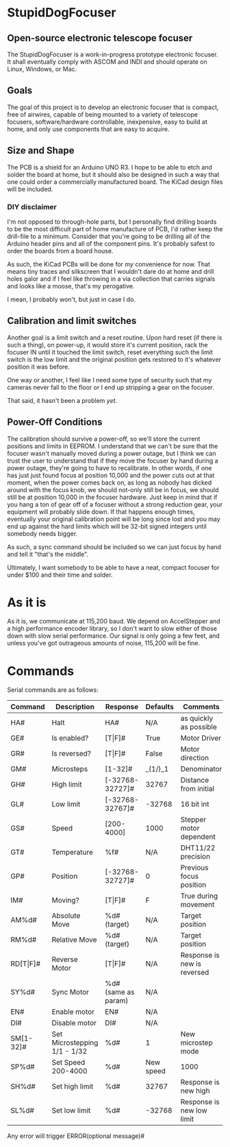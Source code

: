 # StupidDogFocuser

## Open-source electronic telescope focuser

The StupidDogFocuser is a work-in-progress prototype electronic focuser. It shall eventually comply with ASCOM and INDI and should operate on Linux, Windows, or Mac.

## Goals

The goal of this project is to develop an electronic focuser that is compact, free of airwires, capable of being mounted to a variety of telescope focusers, software/hardware controllable, inexpensive, easy to build at home, and only use components that are easy to acquire.

## Size and Shape

The PCB is a shield for an Arduino UNO R3. I hope to be able to etch and solder the board at home, but it should also be designed in such a way that one could order a commercially manufactured board. The KiCad design files will be included.

### DIY disclaimer
I'm not opposed to through-hole parts, but I personally find drilling boards to be the most difficult part of home manufacture of PCB, I'd rather keep the drill-file to a minimum. Consider that you're going to be drilling all of the Arduino header pins and all of the component pins. It's probably safest to order the boards from a board house.

As such, the KiCad PCBs will be done for _my_ convenience for now. That means tiny traces and silkscreen that I wouldn't dare do at home and drill holes galor and if I feel like throwing in a via collection that carries signals and looks like a moose, that's my perogative.

I mean, I probably won't, but just in case I do.

## Calibration and limit switches

Another goal is a limit switch and a reset routine. Upon hard reset (if there is such a thing), on power-up, it would store it's current position, rack the focuser IN until it touched the limit switch, reset everything such the limit switch is the low limit and the original position gets restored to it's whatever position it was before.

One way or another, I feel like I need some type of security such that my cameras never fall to the floor or I end up stripping a gear on the focuser.

That said, it hasn't been a problem _yet_.
## Power-Off Conditions

The calibration should survive a power-off, so we'll store the current positions and limits in EEPROM. I understand that we can't be sure that the focuser wasn't manually moved during a power outage, but I think we can trust the user to understand that if they move the focuser by hand during a power outage, they're going to have to recalibrate. In other words, if one has just just found focus at position 10,000 and the power cuts out at that moment, when the power comes back on, as long as nobody has dicked around with the focus knob, we should not-only still be in focus, we should still be at position 10,000 in the focuser hardware. Just keep in mind that if you hang a ton of gear off of a focuser without a strong reduction gear, your equipment will probably slide down. If that happens enough times, eventually your original calibration point will be long since lost and you may end up against the hard limits which will be 32-bit signed integers until somebody needs bigger.

As such, a sync command should be included so we can just focus by hand and tell it "that's the middle".

Ultimately, I want somebody to be able to have a neat, compact focuser for under $100 and their time and solder.


# As it is

As it is, we communicate at 115,200 baud. We depend on AccelStepper and a high performance encoder library, so I don't want to slow either of those down with slow serial performance. Our signal is only going a few feet, and unless you've got outrageous amounts of noise, 115,200 will be fine.

# Commands

Serial commands are as follows:

| Command | Description | Response        | Defaults | Comments |
| ---     | ---         | ---             | ---      | --- |
| HA#	  | Halt        | HA#             | N/A      | as quickly as possible |
| GE# 	  | Is enabled? | [T\|F]#          | True     | Motor Driver |
| GR#     | Is reversed?| [T\|F]#          | False    | Motor direction |
| GM#     | Microsteps  | [1-32]#         | _(1/)_1  | Denominator |
| GH#     | High limit  | [-32768-32727]# | 32767    | Distance from initial |
| GL#     | Low limit   | [-32768-32767]# | -32768   | 16 bit int |
| GS#     | Speed       | [200-4000]      | 1000     | Stepper motor dependent |
| GT#     | Temperature | %f#             | N/A      | DHT11/22 precision  |
| GP#     | Position    | [-32768-32727]# | 0        | Previous focus position |
| IM#     | Moving?     | [T\|F]#          | F        | True during movement |
| AM%d#   | Absolute Move | %d# (target) | N/A      | Target position|
| RM%d#   | Relative Move | %d# (target) | N/A      | Target position |
| RD[T\|F]#     | Reverse Motor | [T\|F]#       | N/A      | Response is new is reversed |
| SY%d#   | Sync Motor | %d# (same as param) | N/A  | |
| EN#     | Enable motor | EN#          | N/A| ||
| DI#     | Disable motor| DI#          | N/A | |
| SM[1-32]# | Set Microstepping 1/1 - 1/32 | %d# | 1 | New microstep mode |
| SP%d#   | Set Speed 200-4000 | %d# | New speed | 1000 | Measure your motor to determine |
| SH%d#   | Set high limit | %d# | 32767 | Response is new high |
| SL%d#   | Set low limit  | %d# | -32768 | Response is new low limit |

Any error will trigger ERROR(optional message)#

